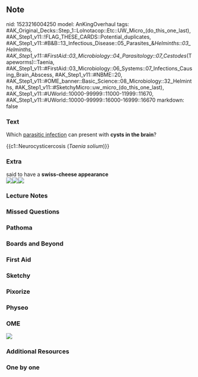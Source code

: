 ## Note
nid: 1523216004250
model: AnKingOverhaul
tags: #AK_Original_Decks::Step_1::Lolnotacop::Etc::UW_Micro_(do_this_one_last), #AK_Step1_v11::!FLAG_THESE_CARDS::Potential_duplicates, #AK_Step1_v11::#B&B::13_Infectious_Disease::05_Parasites_&_Helminths::03_Helminths, #AK_Step1_v11::#FirstAid::03_Microbiology::04_Parasitology::07_Cestodes_(Tapeworms)::Taenia, #AK_Step1_v11::#FirstAid::03_Microbiology::06_Systems::07_Infections_Causing_Brain_Abscess, #AK_Step1_v11::#NBME::20, #AK_Step1_v11::#OME_banner::Basic_Science::08_Microbiology::32_Helminths, #AK_Step1_v11::#SketchyMicro::uw_micro_(do_this_one_last), #AK_Step1_v11::#UWorld::10000-99999::11000-11999::11670, #AK_Step1_v11::#UWorld::10000-99999::16000-16999::16670
markdown: false

### Text
Which <u>parasitic infection</u> can present with <b>cysts in the
brain</b>?
<div>
  {{c1::Neurocysticercosis (<i>Taenia solium</i>)}}
</div>

### Extra
<div>
  said to have a <b>swiss-cheese appearance</b>
</div><img src="paste-46179488367029.jpg"><img src=
"Xnip2018-04-98_15-34-21.jpg"><img src="paste-45969034969570.jpg">

### Lecture Notes


### Missed Questions


### Pathoma


### Boards and Beyond


### First Aid


### Sketchy


### Pixorize


### Physeo


### OME
<div class="ome-widget">
  <a href=
  "https://onlinemeded.org/spa/microbiology/helminths/acquire?ref=anki">
  <img src="_OME_AnkiFlashcards_Lesson_1.png"></a>
</div>

### Additional Resources


### One by one

